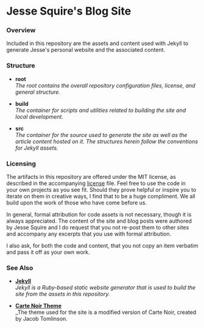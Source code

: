 # Jesse Squire's Blog Site

### Overview

Included in this repository are the assets and content used with Jekyll to generate  Jesse's personal website and the associated content.

### Structure

* **root**  
  _The root contains the overall repository configuration files, license, and general structure._

* **build**  
  _The container for scripts and utilities related to building the site and local development._

* **src**  
  _The container for the source used to generate the site as well as the article content hosted on it.  The structures herein follow the conventions for Jekyll assets._


### Licensing

The artifacts in this repository are offered under the MIT license, as described in the accompanying [license](./LICENSE "license") file.  Feel free to use the code in your own projects as you see fit.  Should they prove helpful or inspire you to iterate on them in creative ways, I find that to be a huge compliment.  We all build upon the work of those who have come before us.

In general, formal attribution for code assets is not necessary, though it is always appreciated.  The content of the site and blog posts were authored by Jesse Squire and I do request that you not re-post them to other sites and accompany any excerpts that you use with formal attribution.

I also ask, for both the code and content, that you not copy an item verbatim and pass it off as your own work.

### See Also

* **[Jekyll](https://jekyllrb.com/docs/home/ "Jekyll Documentation")**  
  _Jekyll is a Ruby-based static website generator that is used to build the site from the assets in this repository._

* **[Carte Noir Theme](https://github.com/jacobtomlinson/carte-noire "Carte Noir GitHub Repository")**  
  _The theme used for the site is a modified version of Carte Noir, created by Jacob Tomlinson.
